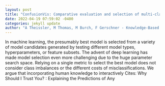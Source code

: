 ```yaml
--- 
layout: post 
title: "ConfusionVis: Comparative evaluation and selection of multi-class classifiers based on confusion matrices" 
date: 2022-04-19 07:59:02 -0400 
categories: jekyll update 
author: "A Theissler, M Thomas, M Burch, F Gerschner - Knowledge-Based Systems, 2022" 
--- 
```

In machine learning, the presumably best model is selected from a variety of model candidates generated by testing different model types, hyperparameters, or feature subsets. The advent of deep learning has made model selection even more challenging due to the huge parameter search space. Relying on a single metric to select the best model does not consider class imbalances or the different costs of misclassifications. We argue that incorporating human knowledge to interactively Cites: Why Should I Trust You? : Explaining the Predictions of Any